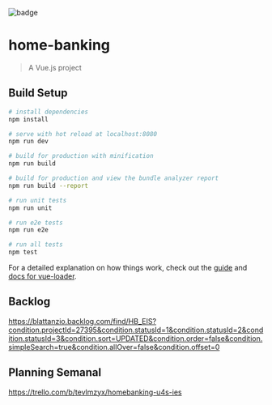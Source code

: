![badge](https://github.com/federicosanchez18/Home-Banking-EIS/workflows/.github/workflows/nodejs.yml/badge.svg)
# home-banking

> A Vue.js project

## Build Setup

``` bash
# install dependencies
npm install

# serve with hot reload at localhost:8080
npm run dev

# build for production with minification
npm run build

# build for production and view the bundle analyzer report
npm run build --report

# run unit tests
npm run unit

# run e2e tests
npm run e2e

# run all tests
npm test
```

For a detailed explanation on how things work, check out the [guide](http://vuejs-templates.github.io/webpack/) and [docs for vue-loader](http://vuejs.github.io/vue-loader).


## Backlog
https://blattanzio.backlog.com/find/HB_EIS?condition.projectId=27395&condition.statusId=1&condition.statusId=2&condition.statusId=3&condition.sort=UPDATED&condition.order=false&condition.simpleSearch=true&condition.allOver=false&condition.offset=0

## Planning Semanal
https://trello.com/b/tevlmzyx/homebanking-u4s-ies



